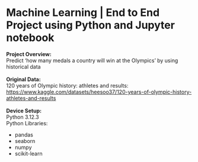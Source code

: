 # Machine Learning | End to End Project using Python and Jupyter notebook
<b>Project Overview:</b><br>
Predict ‘how many medals a country will win at the Olympics’ by using historical data
<br><br>
<b>Original Data:</b><br>
120 years of Olympic history: athletes and results:<br>https://www.kaggle.com/datasets/heesoo37/120-years-of-olympic-history-athletes-and-results
<br><br>
<b>Device Setup:</b><br>
Python 3.12.3 <br>
Python Libraries:<br>
 - pandas
 - seaborn
 - numpy
 - scikit-learn


